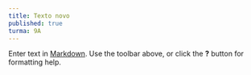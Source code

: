 ```yaml
---
title: Texto novo
published: true
turma: 9A
---
```


Enter text in [Markdown](http://daringfireball.net/projects/markdown/). Use the toolbar above, or click the **?** button for formatting help.
